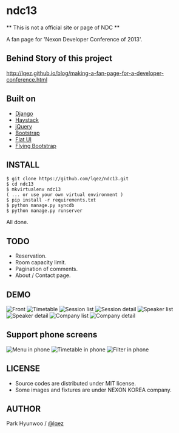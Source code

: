 ndc13
=====


** This is not a official site or page of NDC **

A fan page for 'Nexon Developer Conference of 2013'. 


Behind Story of this project
----------------------------

http://lqez.github.io/blog/making-a-fan-page-for-a-developer-conference.html


Built on 
--------

 - [Django](https://www.djangoproject.com/)
 - [Haystack](http://haystacksearch.org/)
 - [jQuery](http://jquery.com/)
 - [Bootstrap](http://twitter.github.io/bootstrap/)
 - [Flat UI](http://designmodo.github.io/Flat-UI/)
 - [Flying Bootstrap](https://github.com/lqez/flying-bootstrap/)
    

INSTALL
-------

    $ git clone https://github.com/lqez/ndc13.git
    $ cd ndc13
    $ mkvirtualenv ndc13
    ( ... or use your own virtual environment )
    $ pip install -r requirements.txt
    $ python manage.py syncdb
    $ python manage.py runserver 


All done.


TODO
----

 - Reservation.
 - Room capacity limit.
 - Pagination of comments.
 - About / Contact page.


DEMO
----

![Front](https://raw.github.com/lqez/ndc13/master/demo/ndc13_front.jpg)
![Timetable](https://raw.github.com/lqez/ndc13/master/demo/ndc13_timetable.jpg)
![Session list](https://raw.github.com/lqez/ndc13/master/demo/ndc13_sessions.jpg)
![Session detail](https://raw.github.com/lqez/ndc13/master/demo/ndc13_session.jpg)
![Speaker list](https://raw.github.com/lqez/ndc13/master/demo/ndc13_speakers.jpg)
![Speaker detail](https://raw.github.com/lqez/ndc13/master/demo/ndc13_speaker.jpg)
![Company list](https://raw.github.com/lqez/ndc13/master/demo/ndc13_companies.jpg)
![Company detail](https://raw.github.com/lqez/ndc13/master/demo/ndc13_company.jpg)

Support phone screens
---------------------
![Menu in phone](https://raw.github.com/lqez/ndc13/master/demo/ndc13_phone.jpg)
![Timetable in phone](https://raw.github.com/lqez/ndc13/master/demo/ndc13_phone_timetable.jpg)
![Filter in phone](https://raw.github.com/lqez/ndc13/master/demo/ndc13_phone_filter.jpg)


LICENSE
-------
 - Source codes are distributed under MIT license.
 - Some images and fixtures are under NEXON KOREA company.


AUTHOR
------
Park Hyunwoo / [@lqez](https://twitter.com/lqez)
